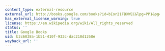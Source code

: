 ```yaml
---
content_type: external-resource
external_url: http://books.google.com/books?id=bIor21FBXWEC&lpg=PP1&pg=PA3#v=onepage&q&f=false
has_external_license_warning: true
license: https://en.wikipedia.org/wiki/All_rights_reserved
status: ''
title: Google Books
uid: b2c6038a-1b51-410f-933c-dac210d1268e
wayback_url: ''
---
```

